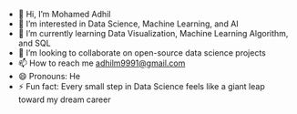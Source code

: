 - 👋 Hi, I’m Mohamed Adhil
- 👀 I’m interested in Data Science, Machine Learning, and AI
- 🌱 I’m currently learning Data Visualization, Machine Learning Algorithm, and SQL
- 💞️ I’m looking to collaborate on open-source data science projects
- 📫 How to reach me adhilm9991@gmail.com
- 😄 Pronouns: He
- ⚡ Fun fact: Every small step in Data Science feels like a giant leap toward my dream career

<!---
MohamedAdhil10/MohamedAdhil10 is a ✨ special ✨ repository because its `README.md` (this file) appears on your GitHub profile.
You can click the Preview link to take a look at your changes.
--->
